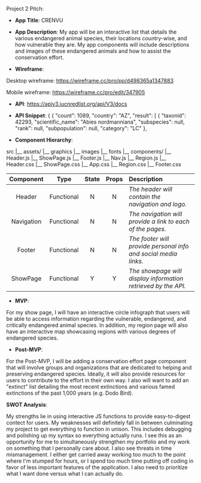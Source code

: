 Project 2 Pitch:

- **App Title**: CRENVU

- **App Description**: My app will be an interactive list that details the various endangered animal species, their locations country-wise, and how vulnerable they are. My app components will include descriptions and images of these endangered animals and how to assist the conservation effort.

- **Wireframe**:  

Desktop wireframe: https://wireframe.cc/pro/pp/d498365a1347883

Mobile wireframe: https://wireframe.cc/pro/edit/347905

- **API**: https://apiv3.iucnredlist.org/api/V3/docs

- **API Snippet**: {
  {
"count": 1089,
"country": "AZ",
"result": [
{
"taxonid": 42293,
"scientific_name": "Abies nordmanniana",
"subspecies": null,
"rank": null,
"subpopulation": null,
"category": "LC"
},

- **Component Hierarchy**: 

src
|__ assets/
      |__ graphics
      |__ images
      |__ fonts
|__ components/
      |__ Header.js
      |__ ShowPage.js
      |__ Footer.js
      |__ Nav.js
      |__ Region.js
      |__ Header.css
      |__ ShowPage.css
      |__ App.css
      |__ Region.css
      |__ Footer.css



|  Component   |    Type    | State | Props | Description                                                      |
| :----------: | :--------: | :---: | :---: | :--------------------------------------------------------------- |
|    Header    | Functional |   N   |   N   | _The header will contain the navigation and logo._               |
|  Navigation  | Functional |   N   |   N   | _The navigation will provide a link to each of the pages._       |
|    Footer    | Functional |   N   |   N   | _The footer will provide personal info and social media links._  |
|   ShowPage   | Functional |   Y   |   Y   | _The showpage will display information retrieved by the API._    |

- **MVP**:

For my show page, I will have an interactive circle infograph that users will be able to access information regarding the vulnerable, endangered, and critically endangered animal species. In addition, my region page will also have an interactive map showcasing regions with various degrees of endangered species.


- **Post-MVP**: 

For the Post-MVP, I will be adding a conservation effort page component that will involve groups and organizations that are dedicated to helping and preserving endangered species. Ideally, it will also provide resources for users to contribute to the effort in their own way. I also will want to add an "extinct" list detailing the most recent extinctions and various famed extinctions of the past 1,000 years (e.g. Dodo Bird).



**SWOT Analysis**:

My strengths lie in using interactive JS functions to provide easy-to-digest contect for users. My weaknesses will definitely fall in between culminating my project to get everything to function in unison. This includes debugging and polishing up my syntax so everything actually runs. I see this as an opportunity for me to simultaneously strengthen my portfolio and my work on something that I personally care about. I also see threats in time mismanagement. I either get carried away working too much to the point where I'm stumped for hours, or I spend too much time putting off coding in favor of less important features of the application. I also need to prioritize what I want done versus what I can actually do. 
